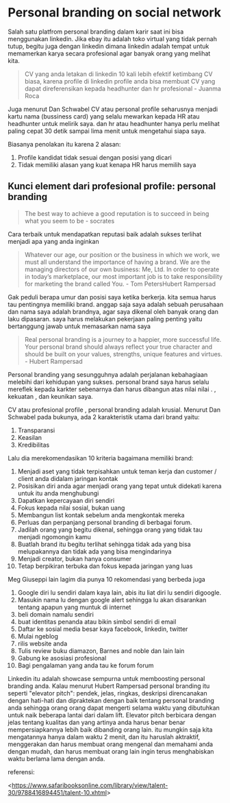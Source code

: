 # Personal branding on social network

Salah satu platfrom personal branding dalam karir saat ini bisa menggunakan linkedin. Jika ebay itu adalah toko virtual yang tidak pernah tutup, begitu juga dengan linkedin dimana linkedin adalah tempat untuk memamerkan karya secara profesional agar banyak orang yang melihat kita.

> CV yang anda letakan di linkedin 10 kali lebih efektif ketimbang CV biasa, karena profile di linkedin profile anda bisa membuat CV yang dapat direferensikan kepada headhunter dan hr profesional - Juanma Roca

Juga menurut Dan Schwabel CV atau personal profile seharusnya menjadi kartu nama (bussiness card) yang selalu mewarkan kepada HR atau headhunter untuk melirik saya. dan hr atau headhunter hanya perlu melihat paling cepat 30 detik sampai lima menit untuk mengetahui siapa saya.

Biasanya penolakan itu karena 2 alasan:

1. Profile kandidat tidak sesuai dengan posisi yang dicari
1. Tidak memiliki alasan yang kuat kenapa HR harus memilih saya

## Kunci element dari profesional profile: personal branding

> The best way to achieve a good reputation is to succeed in being what you seem to be - socrates

Cara terbaik untuk mendapatkan reputasi baik adalah sukses terlihat menjadi apa yang anda inginkan

> Whatever our age, our position or the business in which we work, we must all understand the importance of having a brand. We are the managing directors of our own business: Me, Ltd. In order to operate in today’s marketplace, our most important job is to take responsibility for marketing the brand called You.  - Tom PetersHubert Rampersad

Gak peduli berapa umur dan posisi saya ketika berkerja. kita semua harus tau pentingnya memiliki brand. anggap saja saya adalah sebuah perusahaan dan nama saya adalah brandnya, agar saya dikenal oleh banyak orang dan laku dipasaran. saya harus melakukan pekerjaan paling penting yaitu bertanggung jawab untuk memasarkan nama saya

> Real personal branding is a journey to a happier, more successful life. Your personal brand should always reflect your true character and should be built on your values, strengths, unique features and virtues. - Hubert Rampersad

Personal branding yang sesungguhnya adalah perjalanan kebahagiaan melebihi dari kehidupan yang sukses. personal brand saya harus selalu mereflek kepada karkter sebenarnya dan harus dibangun atas nilai nilai . , kekuatan , dan keunikan saya.

CV atau profesional profile , personal branding adalah krusial. Menurut Dan Schwabel pada bukunya, ada 2 karakteristik utama dari brand yaitu:

1. Transparansi
1. Keasilan
1. Kredibilitas

Lalu dia merekomendasikan 10 kriteria bagaimana memiliki brand:

1. Menjadi aset yang tidak terpisahkan untuk teman kerja dan customer / client anda didalam jaringan kontak
1. Posisikan diri anda agar menjadi orang yang tepat untuk didekati karena untuk itu anda menghubungi
1. Dapatkan kepercayaan diri sendiri
1. Fokus kepada nilai sosial, bukan uang
1. Membangun list kontak sebelum anda mengkontak mereka
1. Perluas dan perpanjang personal branding di berbagai forum.
1. Jadilah orang yang begitu dikenal, sehingga orang yang tidak tau menjadi ngomongin kamu
1. Buatlah brand itu begitu terlihat sehingga tidak ada yang bisa melupakannya dan tidak ada yang bisa mengindarinya
1. Menjadi creator, bukan hanya consumer
1. Tetap berpikiran terbuka dan fokus kepada jaringan yang luas

Meg Giuseppi lain lagim dia punya 10 rekomendasi yang berbeda juga 

1. Google diri lu sendiri dalam kaya lain, abis itu liat diri lu sendiri digoogle.
1. Masukin nama lu dengan google alert sehingga lu akan disarankan tentang apapun yang muntuk di internet
1. beli domain namalu sendiri
1. buat identitas penanda atau bikin simbol sendiri di email
1. Daftar ke sosial media besar kaya facebook, linkedin, twitter
1. Mulai ngeblog
1. rilis website anda
1. Tulis review buku diamazon, Barnes and noble dan lain lain
1. Gabung ke asosiasi profesional
1. Bagi pengalaman yang anda tau ke forum forum

Linkedin itu adalah showcase sempurna untuk memboosting personal branding anda. Kalau menurut Hubert Rampersad personal branding itu seperti "elevator pitch": pendek, jelas, ringkas, deskripsi direncanakan dengan hati-hati dan dipraktekan dengan baik tentang personal branding anda sehingga orang orang dapat mengerti selama waktu yang dibutuhkan untuk naik beberapa lantai dari dalam lift. Elevator pitch berbicara dengan jelas tentang kualitas dan yang artinya anda harus benar benar mempersiapkannya lebih baik dibanding orang lain. itu mungkin saja kita mengatannya hanya dalam waktu 2 menit, dan itu haruslah aktraktif, menggerakan dan harus membuat orang mengenal dan memahami anda dengan mudah, dan harus membuat orang lain ingin terus menghabiskan waktu berlama lama dengan anda.

referensi:

<<https://www.safaribooksonline.com/library/view/talent-30/9788416894451/talent-10.xhtml>>
